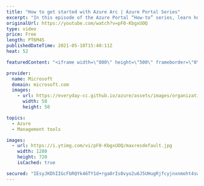```yaml
---
title: "How to get started with Azure Arc | Azure Portal Series"
excerpt: "In this episode of the Azure Portal “How-to” series, learn how to get started with Azure Arc offerings in the Microsoft Azure portal. You will learn what Azure Arc is and how to easily add, view, and manage your hybrid, edge, or multi-cloud resources from Azure.     Try out these features in the Azure"
originalUrl: https://youtube.com/watch?v=pF0-KbgxUOQ
type: video
price: Free
length: PT6M4S
publishedDateTime: 2021-05-10T15:40:11Z
heat: 52

featuredContent: "<iframe width=\"800\" height=\"500\" frameborder=\"0\" src=\"https://www.youtube.com/embed/pF0-KbgxUOQ\" allow=\"accelerometer; autoplay; encrypted-media; gyroscope; picture-in-picture\" allowfullscreen></iframe>"

provider:
  name: Microsoft
  domain: microsoft.com
  images:
    - url: https://everyday-cc.github.io/azure/assets/images/organizations/microsoft.com-50x50.jpg
      width: 50
      height: 50

topics:
  - Azure
  - Management tools

images:
  - url: https://i.ytimg.com/vi/pF0-KbgxUOQ/maxresdefault.jpg
    width: 1280
    height: 720
    isCached: true

secured: "IEsyJKDhIIGcFbRQYk46TY1d+rga0rIs0vyo2u6J5UHugRjfcyjnxnmoht4sw2ZhZQBy3EiLI0yYg8hdpU2lOojJUqZtmn+oZuYM+mhld0DfKUznQOCtcm9nCcZ3lbElkeyDsGog2esjtA5+Dy9Uoln/qQNHkq8t/sajyIlRXXwBDkOu/hWwntA6PUFZbyHcZkOE8pkUzaavj9tHgZfu23+RA6kKkhhYIbibu44eOCA/x8DoMlDI84dYadPZ/56h/AsUAMa4ekPlVJ6AIv/iWtKb9520CyehI5CaKvytbYrY6liiFEvpTTItBhmNlS3k/WLwfxFI5IBRljyWyGW7MpL4X1NVhjKHfiAdJxagw/sMe6YZXgn9mfaEEQMiypDE2l1ectnwYe7wtN3/c7LzdWLirXphlLoiyu0M2NvPQho=;d0b+H9GDfJ7xfazJA6o2Rw=="
---
```


